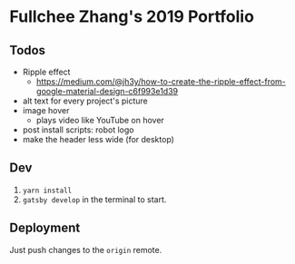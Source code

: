 # Fullchee Zhang's 2019 Portfolio

## Todos
- Ripple effect
   - https://medium.com/@jh3y/how-to-create-the-ripple-effect-from-google-material-design-c6f993e1d39
- alt text for every project's picture
- image hover
  - plays video like YouTube on hover
- post install scripts: robot logo
- make the header less wide (for desktop)

## Dev

1. `yarn install`
2. `gatsby develop` in the terminal to start.

## Deployment

Just push changes to the `origin` remote.
